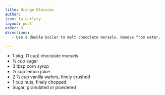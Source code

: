 ```yaml
---
title: Orange Blossoms
author:
icon: fa-cutlery
layout: post
order: 9
directions: |
   - Use a double boiler to melt chocolate morsels. Remove from water. Stir in sugar, corn syrup, lemon juice and mix well. In another bowl combine wafers and nuts. Add chocolate mixture to wafer mixture and blend thoroughly. Form into 1” balls, roll in sugar. Let stand several days to ripen.

---
```


<ul>
	<li>1 pkg. (1 cup) chocolate morsels</li>
	<li>½ cup sugar</li>
	<li>3 tbsp corn syrup</li>
	<li>½ cup lemon juice</li>
	<li>2 ½ cup vanilla wafers, finely crushed</li>
	<li>1 cup nuts, finely chopped</li>
	<li>Sugar, granulated or powdered</li>
</ul>